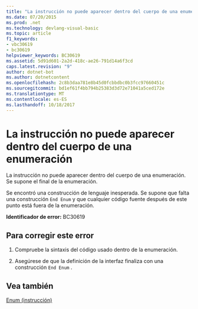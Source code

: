 ```yaml
---
title: "La instrucción no puede aparecer dentro del cuerpo de una enumeración"
ms.date: 07/20/2015
ms.prod: .net
ms.technology: devlang-visual-basic
ms.topic: article
f1_keywords:
- vbc30619
- bc30619
helpviewer_keywords: BC30619
ms.assetid: 5d91d601-2a2d-418c-ae26-791d14a6f3cd
caps.latest.revision: "9"
author: dotnet-bot
ms.author: dotnetcontent
ms.openlocfilehash: 2c8b3daa781e8b45d0fcbbdbc0b3fcc97660451c
ms.sourcegitcommit: bd1ef61f4bb794b25383d3d72e71041a5ced172e
ms.translationtype: MT
ms.contentlocale: es-ES
ms.lasthandoff: 10/18/2017
---
```

# <a name="statement-cannot-appear-within-an-enum-body"></a>La instrucción no puede aparecer dentro del cuerpo de una enumeración
La instrucción no puede aparecer dentro del cuerpo de una enumeración. Se supone el final de la enumeración.  
  
 Se encontró una construcción de lenguaje inesperada. Se supone que falta una construcción `End Enum` y que cualquier código fuente después de este punto está fuera de la enumeración.  
  
 **Identificador de error:** BC30619  
  
## <a name="to-correct-this-error"></a>Para corregir este error  
  
1.  Compruebe la sintaxis del código usado dentro de la enumeración.  
  
2.  Asegúrese de que la definición de la interfaz finaliza con una construcción `End Enum` .  
  
## <a name="see-also"></a>Vea también  
 [Enum (instrucción)](../../visual-basic/language-reference/statements/enum-statement.md)
